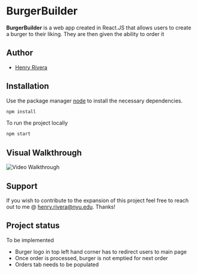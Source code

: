 # BurgerBuilder

**BurgerBuilder** is a web app created in React.JS that allows users to create a burger to their liking. They are then given the ability to order it

## Author
* [Henry Rivera](https://www.linkedin.com/in/henry-rivera/)

## Installation

Use the package manager [node](https://nodejs.org/en/) to install the necessary dependencies.

```bash
npm install
```
To run the project locally

```bash
npm start
```

## Visual Walkthrough
![Video Walkthrough](https://github.com/HenryRivera/BurgerBuilder/blob/master/burgerBuilderDemo.gif)

## Support
If you wish to contribute to the expansion of this project feel free to reach out to me @ henry.rivera@nyu.edu. Thanks!

## Project status
To be implemented
* Burger logo in top left hand corner has to redirect users to main page
* Once order is processed, burger is not emptied for next order
* Orders tab needs to be populated
